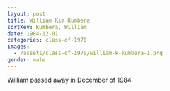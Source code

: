 ```yaml
---
layout: post
title: William Kim Kumbera
sortKey: Kumbera, William
date: 1984-12-01
categories: class-of-1970
images:
  - /assets/class-of-1970/william-k-kumbera-1.png
gender: male
---
```

William passed away in December of 1984

